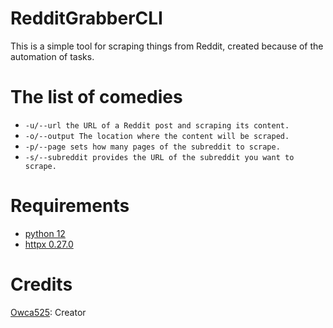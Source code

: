 # RedditGrabberCLI
This is a simple tool for scraping things from Reddit, created because of the automation of tasks.

# The list of comedies
- `-u/--url the URL of a Reddit post and scraping its content.            `
- `-o/--output The location where the content will be scraped.            `
- `-p/--page sets how many pages of the subreddit to scrape.              `
- `-s/--subreddit provides the URL of the subreddit you want to scrape.   `

# Requirements
- [python 12](https://www.python.org/)
- [httpx 0.27.0](https://www.python-httpx.org/)

# Credits
[Owca525](https://github.com/Owca525): Creator
